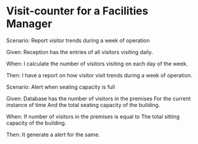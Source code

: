 # Visit-counter for a Facilities Manager

Scenario: Report visitor trends during a week of operation

  Given: Reception has the entries of all visitors visiting daily.
  
  When: I calculate the number of visitors visiting on each day of the week.
  
  Then: I have a report on how visitor visit trends during a week of operation.

Scenario: Alert when seating capacity is full

  Given: Database has the number of visitors in the premises
  For the current instance of time
  And the total seating capacity of the building.
  
  When: If number of visitors in the premises is equal to
  The total sitting capacity of the building.
  
  Then: It generate a alert for the same.
